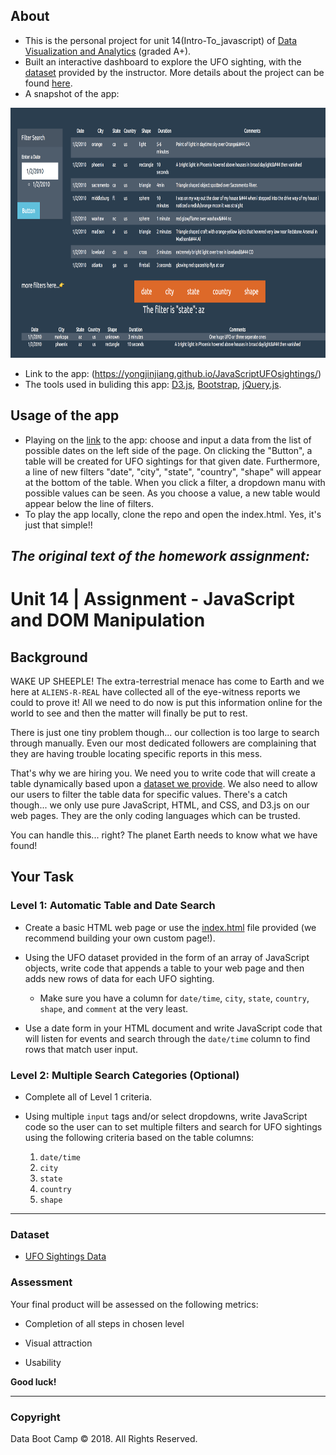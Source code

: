 ## About
   - This is the personal project for unit 14(Intro-To_javascript) of [Data Visualization and Analytics](https://bootcamp.umn.edu/data/landing%20full/) (graded A+).
   - Built an interactive dashboard to explore the UFO sighting,  with the [dataset](./static/js/data.js) provided by the instructor. More details about the project can be found [here](#the-original-text-of-the-homework-assignment).
   - A snapshot of the app: 
  <img src="./static/images/app.png " width="800" height="400">
  
   - Link to the app: (https://yongjinjiang.github.io/JavaScriptUFOsightings/)
   - The tools used in buliding this app: [D3.js](https://d3js.org/), [Bootstrap](https://getbootstrap.com/), [jQuery.js](https://jquery.com/).

## Usage of the app
   - Playing on the [link]((https://yongjinjiang.github.io/JavaScriptUFOsightings/)) to the app: choose and input a data from the list of possible dates on the left side of the page. On clicking the "Button", a table will be created for UFO sightings for that given date.  Furthermore, a line of new filters "date", "city", "state", "country", "shape" will appear at the bottom of the table. When you click a filter, a dropdown manu with possible values can be seen. As you choose a value,  a new table would appear below the line of filters.
   - To play the app locally, clone the repo and open the index.html. Yes, it's just that simple!!
    

## **_The original text of the homework assignment:_** 
# Unit 14 | Assignment - JavaScript and DOM Manipulation

## Background

WAKE UP SHEEPLE! The extra-terrestrial menace has come to Earth and we here at `ALIENS-R-REAL` have collected all of the eye-witness reports we could to prove it! All we need to do now is put this information online for the world to see and then the matter will finally be put to rest.

There is just one tiny problem though... our collection is too large to search through manually. Even our most dedicated followers are complaining that they are having trouble locating specific reports in this mess.

That's why we are hiring you. We need you to write code that will create a table dynamically based upon a [dataset we provide](StarterCode/static/js/data.js). We also need to allow our users to filter the table data for specific values. There's a catch though... we only use pure JavaScript, HTML, and CSS, and D3.js on our web pages. They are the only coding languages which can be trusted.

You can handle this... right? The planet Earth needs to know what we have found!

## Your Task

### Level 1: Automatic Table and Date Search

* Create a basic HTML web page or use the [index.html](StarterCode/index.html) file provided (we recommend building your own custom page!).

* Using the UFO dataset provided in the form of an array of JavaScript objects, write code that appends a table to your web page and then adds new rows of data for each UFO sighting.

  * Make sure you have a column for `date/time`, `city`, `state`, `country`, `shape`, and `comment` at the very least.

* Use a date form in your HTML document and write JavaScript code that will listen for events and search through the `date/time` column to find rows that match user input.

### Level 2: Multiple Search Categories (Optional)

* Complete all of Level 1 criteria.

* Using multiple `input` tags and/or select dropdowns, write JavaScript code so the user can to set multiple filters and search for UFO sightings using the following criteria based on the table columns:

  1. `date/time`
  2. `city`
  3. `state`
  4. `country`
  5. `shape`

- - -

### Dataset

* [UFO Sightings Data](StarterCode/static/js/data.js)

### Assessment

Your final product will be assessed on the following metrics:

* Completion of all steps in chosen level

* Visual attraction

* Usability

**Good luck!**

- - -

### Copyright

Data Boot Camp © 2018. All Rights Reserved.

